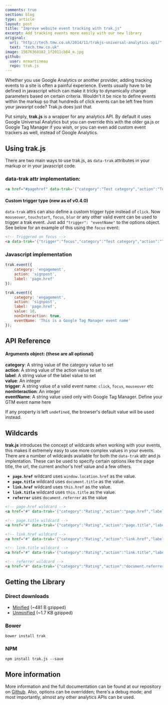 ```yaml
---
comments: true
section: blog
type: article
layout: post
title: "Improve website event tracking with trak.js"
excerpt: Add tracking events more easily with our new library
original:
  url: "http://tech.tmw.co.uk/2014/11/trakjs-universal-analytics-api/"
  text: "tech.tmw.co.uk"
image: 15676360182_1f2011cb84_m.jpg
github:
  user: mrmartineau
  repo: trak.js
---
```

Whether you use Google Analytics or another provider, adding tracking events to a site is often a painful experience. Events usually have to be defined in javascript which can make it tricky to dynamically change parameters based on certain criteria. Wouldn't it be nice to define events within the markup so that hundreds of click events can be left free from your javasript code? Trak.js does just that.

Put simply, **trak.js** is a wrapper for any analytics API. By default it uses Google Universal Analytics but you can override this with the older ga.js or Google Tag Manager if you wish, or you can even add custom event trackers as well, instead of Google Analytics.

## Using trak.js
There are two main ways to use trak.js, as `data-trak` attributes in your markup or in your javascript code.

### data-trak attr implementation:

```html
<a href="#pagehref" data-trak='{"category":"Test category","action":"Test action","label":"Test label"}' title="1 title">link</a>
```

#### Custom trigger type (new as of v0.4.0)
`data-trak` attrs can also define a custom trigger type instead of `click`. Now `mouseover`, `touchstart`, `focus`, `blur` or any other valid event can be used to trigger a trak event. Just add `"trigger": "eventName"` to the options object. See below for an example of this using the `focus` event:

```html
<!-- Triggered on focus -->
<a data-trak='{"trigger":"focus","category":"Test category","action":"Test action","label":"Test label"}' href="#pagehref">Custom trigger type</a>
```

### Javascript implementation

```js
trak.event({
	category: 'engagement',
	action: 'signpost',
	label: 'page.href'
});

trak.event({
	category: 'engagement',
	action: 'signpost',
	label: 'page.href',
	value: 10,
	nonInteraction: true,
	eventName: 'This is a Google Tag Manager event name'
});
```

## API Reference

#### Arguments object: (these are all optional)
**category**: A string value of the category value to set<br>
**action**: A string value of the action value to set<br>
**label**: A string value of the label value to set<br>
**value**: An integer<br>
**trigger**: A string value of a valid event name: `click`, `focus`, `mouseover` etc<br>
**nonInteraction**: An integer<br>
**eventName**: A string value used only with Google Tag Manager. Define your GTM event name here

If any property is left `undefined`, the browser's default value will be used instead.

## Wildcards
**trak.js** introduces the concept of wildcards when working with your events, this makes it extremely easy to use more complex values in your events. There are a number of wildcards available for both the `data-trak` attr and js implentation. These can be used to specify certain options like the page title, the url, the current anchor's href value and a few others.

* **`page.href`** wildcard uses `window.location.href` as the value.
* **`page.title`** wildcard uses `document.title` as the value.
* **`link.href`** wildcard uses `this.href` as the value.
* **`link.title`** wildcard uses `this.title` as the value.
* **`referrer`** uses `document.referrer` as the value

```html
<!-- page.href wildcard -->
<a href="#" data-trak='{"category":"Rating","action":"page.href","label":"Up"}'>link</a>

<!-- page.title wildcard -->
<a href="#" data-trak='{"category":"Rating","action":"page.title","label":"Up"}'>link</a>

<!-- link.href wildcard -->
<a href="#" data-trak='{"category":"Rating","action":"link.href","label":"Up"}'>link</a>

<!-- link.title wildcard -->
<a href="#" data-trak='{"category":"Rating","action":"link.title","label":"Up"}'>link</a>

<!-- referrer wildcard -->
<a href="#" data-trak='{"category":"Rating","action":"document.referrer","label":"Up"}'>link</a>
```


## Getting the Library
### Direct downloads
- [Minified](https://raw.githubusercontent.com/mrmartineau/trak.js/master/dist/trak.min.js) (~481 B gzipped)
- [Unminified](https://raw.githubusercontent.com/mrmartineau/trak.js/master/dist/trak.js) (~1.7 KB gzipped)

### Bower
`bower install trak`

### NPM
`npm install trak.js --save`


## More information
More information and the full documentation can be found at our repository on [Github](https://github.com/mrmartineau/trak.js). Also, options can be overridden; there's a debug mode; and most importantly, almost any other analytics APIs can be used.
